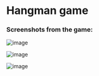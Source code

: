 # Hangman game


### Screenshots from the game:



![image](https://user-images.githubusercontent.com/45036697/80743563-d4e43d80-8b25-11ea-8c1c-9c566aa02310.png)



![image](https://user-images.githubusercontent.com/45036697/80743009-ef69e700-8b24-11ea-813f-08df6b624328.png)



   ![image](https://user-images.githubusercontent.com/45036697/80744610-9ea7bd80-8b27-11ea-9315-3974b023377a.png)
